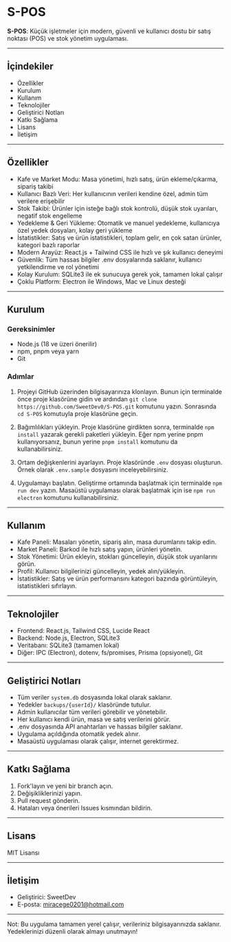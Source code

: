 # S-POS

**S-POS**: Küçük işletmeler için modern, güvenli ve kullanıcı dostu bir satış noktası (POS) ve stok yönetim uygulaması.

---

## İçindekiler

- Özellikler  
- Kurulum  
- Kullanım  
- Teknolojiler  
- Geliştirici Notları  
- Katkı Sağlama  
- Lisans  
- İletişim  

---

## Özellikler

- Kafe ve Market Modu: Masa yönetimi, hızlı satış, ürün ekleme/çıkarma, sipariş takibi  
- Kullanıcı Bazlı Veri: Her kullanıcının verileri kendine özel, admin tüm verilere erişebilir  
- Stok Takibi: Ürünler için isteğe bağlı stok kontrolü, düşük stok uyarıları, negatif stok engelleme  
- Yedekleme & Geri Yükleme: Otomatik ve manuel yedekleme, kullanıcıya özel yedek dosyaları, kolay geri yükleme  
- İstatistikler: Satış ve ürün istatistikleri, toplam gelir, en çok satan ürünler, kategori bazlı raporlar  
- Modern Arayüz: React.js + Tailwind CSS ile hızlı ve şık kullanıcı deneyimi  
- Güvenlik: Tüm hassas bilgiler .env dosyalarında saklanır, kullanıcı yetkilendirme ve rol yönetimi  
- Kolay Kurulum: SQLite3 ile ek sunucuya gerek yok, tamamen lokal çalışır  
- Çoklu Platform: Electron ile Windows, Mac ve Linux desteği  

---

## Kurulum

### Gereksinimler

- Node.js (18 ve üzeri önerilir)  
- npm, pnpm veya yarn  
- Git  

### Adımlar

1. Projeyi GitHub üzerinden bilgisayarınıza klonlayın. Bunun için terminalde önce proje klasörüne gidin ve ardından `git clone https://github.com/SweetDev0/S-POS.git` komutunu yazın. Sonrasında `cd S-POS` komutuyla proje klasörüne geçin.

2. Bağımlılıkları yükleyin. Proje klasörüne girdikten sonra, terminalde `npm install` yazarak gerekli paketleri yükleyin. Eğer npm yerine pnpm kullanıyorsanız, bunun yerine `pnpm install` komutunu da kullanabilirsiniz.

3. Ortam değişkenlerini ayarlayın. Proje klasöründe `.env` dosyası oluşturun. Örnek olarak `.env.sample` dosyasını inceleyebilirsiniz.

4. Uygulamayı başlatın. Geliştirme ortamında başlatmak için terminalde `npm run dev` yazın. Masaüstü uygulaması olarak başlatmak için ise `npm run electron` komutunu kullanabilirsiniz.

---

## Kullanım

- Kafe Paneli: Masaları yönetin, sipariş alın, masa durumlarını takip edin.  
- Market Paneli: Barkod ile hızlı satış yapın, ürünleri yönetin.  
- Stok Yönetimi: Ürün ekleyin, stokları güncelleyin, düşük stok uyarılarını görün.  
- Profil: Kullanıcı bilgilerinizi güncelleyin, yedek alın/yükleyin.  
- İstatistikler: Satış ve ürün performansını kategori bazında görüntüleyin, istatistikleri sıfırlayın.  

---

## Teknolojiler

- Frontend: React.js, Tailwind CSS, Lucide React  
- Backend: Node.js, Electron, SQLite3  
- Veritabanı: SQLite3 (tamamen lokal)  
- Diğer: IPC (Electron), dotenv, fs/promises, Prisma (opsiyonel), Git  

---

## Geliştirici Notları

- Tüm veriler `system.db` dosyasında lokal olarak saklanır.  
- Yedekler `backups/{userId}/` klasöründe tutulur.  
- Admin kullanıcılar tüm verileri görebilir ve yönetebilir.  
- Her kullanıcı kendi ürün, masa ve satış verilerini görür.  
- .env dosyasında API anahtarları ve hassas bilgiler saklanır.  
- Uygulama açıldığında otomatik yedek alınır.  
- Masaüstü uygulaması olarak çalışır, internet gerektirmez.  

---

## Katkı Sağlama

1. Fork'layın ve yeni bir branch açın.  
2. Değişikliklerinizi yapın.  
3. Pull request gönderin.  
4. Hataları veya önerileri Issues kısmından bildirin.  

---

## Lisans

MIT Lisansı

---

## İletişim

- Geliştirici: SweetDev  
- E-posta: miracege0201@hotmail.com  

---

Not: Bu uygulama tamamen yerel çalışır, verileriniz bilgisayarınızda saklanır. Yedeklerinizi düzenli olarak almayı unutmayın! 
